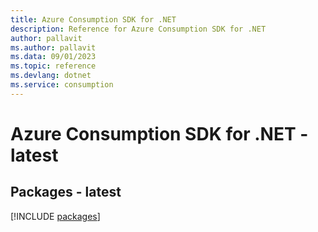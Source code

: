 ```yaml
---
title: Azure Consumption SDK for .NET
description: Reference for Azure Consumption SDK for .NET
author: pallavit
ms.author: pallavit
ms.data: 09/01/2023
ms.topic: reference
ms.devlang: dotnet
ms.service: consumption
---
```

# Azure Consumption SDK for .NET - latest
## Packages - latest
[!INCLUDE [packages](consumption-index.md)]